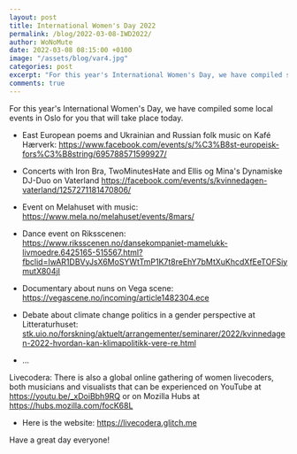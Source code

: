 ```yaml
---
layout: post
title: International Women's Day 2022
permalink: /blog/2022-03-08-IWD2022/
author: WoNoMute
date: 2022-03-08 08:15:00 +0100
image: "/assets/blog/var4.jpg"
categories: post
excerpt: "For this year's International Women's Day, we have compiled some local events in Oslo for you that will take place today."
comments: true
---
```


For this year's International Women's Day, we have compiled some local events in Oslo for you that will take place today.


* East European poems and Ukrainian and Russian folk music on Kafé Hærverk: 
https://www.facebook.com/events/s/%C3%B8st-europeisk-fors%C3%B8string/695788571599927/

* Concerts with  Iron Bra, TwoMinutesHate and Ellis og Mina's Dynamiske DJ-Duo on Vaterland 
https://facebook.com/events/s/kvinnedagen-vaterland/1257271181470806/

* Event on Melahuset with music: https://www.mela.no/melahuset/events/8mars/

* Dance event on Riksscenen: 
https://www.riksscenen.no/dansekompaniet-mamelukk-livmoedre.6425165-515567.html?fbclid=IwAR1DBVyJsX6MoSYWtTmP1K7t8reEhY7bMtXuKhcdXfEeTOFSiymutX804jI

* Documentary about nuns on Vega scene: 
https://vegascene.no/incoming/article1482304.ece

* Debate about climate change politics in a gender perspective at Litteraturhuset:  
[stk.uio.no/forskning/aktuelt/arrangementer/seminarer/2022/kvinnedagen-2022-hvordan-kan-klimapolitikk-vere-re.html](stk.uio.no/forskning/aktuelt/arrangementer/seminarer/2022/kvinnedagen-2022-hvordan-kan-klimapolitikk-vere-re.html)

* ...



Livecodera: There is also a global online gathering of women livecoders, both musicians and visualists that can be experienced on YouTube at https://youtu.be/_xDoiBbh9RQ or on Mozilla Hubs at https://hubs.mozilla.com/focK68L 

* Here is the website: https://livecodera.glitch.me

Have a great day everyone! 

